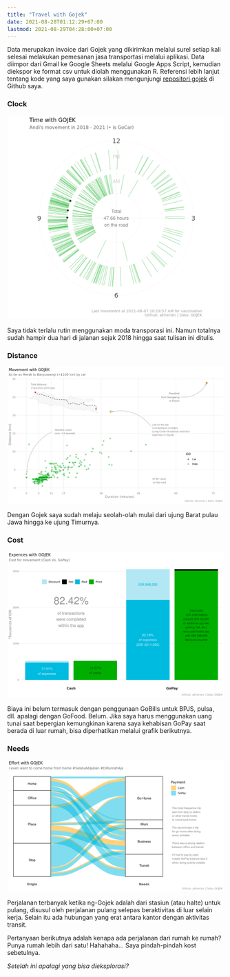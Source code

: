```yaml
---
title: "Travel with Gojek"
date: 2021-08-28T01:12:29+07:00
lastmod: 2021-08-29T04:28:00+07:00
---
```


Data merupakan invoice dari Gojek yang dikirimkan melalui surel setiap kali selesai melakukan pemesanan jasa transportasi melalui aplikasi. Data diimpor dari Gmail ke Google Sheets melalui Google Apps Script, kemudian diekspor ke format csv untuk diolah menggunakan R. Referensi lebih lanjut tentang kode yang saya gunakan silakan mengunjungi [repositori gojek](https://github.com/akherlan/gojek) di Github saya.

### Clock

![time with gojek](https://raw.githubusercontent.com/akherlan/gojek/main/figs/clock.png)

Saya tidak terlalu rutin menggunakan moda transporasi ini. Namun totalnya sudah hampir dua hari di jalanan sejak 2018 hingga saat tulisan ini ditulis.

### Distance

![movement with gojek](https://raw.githubusercontent.com/akherlan/gojek/main/figs/distance_map.png)

Dengan Gojek saya sudah melaju seolah-olah mulai dari ujung Barat pulau Jawa hingga ke ujung Timurnya.

### Cost

![expenses with gojek](https://raw.githubusercontent.com/akherlan/gojek/main/figs/cost.png)

Biaya ini belum termasuk dengan penggunaan GoBills untuk BPJS, pulsa, dll. apalagi dengan GoFood. Belum. Jika saya harus menggunakan uang tunai saat bepergian kemungkinan karena saya kehabisan GoPay saat berada di luar rumah, bisa diperhatikan melalui grafik berikutnya.

### Needs

![effort with gojek](https://raw.githubusercontent.com/akherlan/gojek/main/figs/needs.png)

Perjalanan terbanyak ketika ng-Gojek adalah dari stasiun (atau halte) untuk pulang, disusul oleh perjalanan pulang selepas beraktivitas di luar selain kerja. Selain itu ada hubungan yang erat antara kantor dengan aktivitas transit.

Pertanyaan berikutnya adalah kenapa ada perjalanan dari rumah ke rumah? Punya rumah lebih dari satu! Hahahaha... Saya pindah-pindah kost sebetulnya.

*Setelah ini apalagi yang bisa dieksplorasi?*
